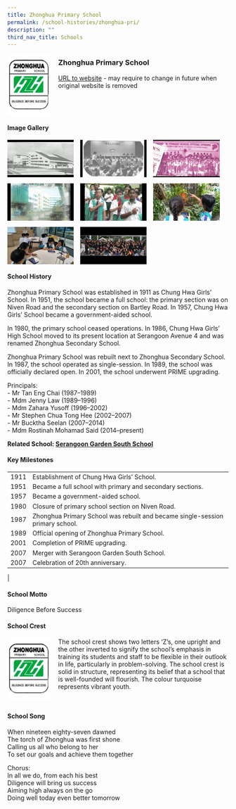 ```yaml
---
title: Zhonghua Primary School
permalink: /school-histories/zhonghua-pri/
description: ""
third_nav_title: Schools
---
```

<img src="/images/zhonghuapri1.png" style="width:20%;margin-right:15px;" align = "left">

### **Zhonghua Primary School**
[URL to website](https://zhonghuapri.moe.edu.sg/) - may require to change in future when original website is removed

<br clear="left">

#### **Image Gallery**

<p><a href="https://staging.d1yxymztqoj7qn.amplifyapp.com/images/zhonghuapri2.jpg">  
<img src="/images/zhonghuapri2.jpg" style="width:30%;margin-right:15px;" align = "left">
</a></p>

<p><a href="https://staging.d1yxymztqoj7qn.amplifyapp.com/images/zhonghuapri3.jpg">  
<img src="/images/zhonghuapri3.jpg" style="width:30%;margin-right:15px;" align = "left">
</a></p>

<p><a href="https://staging.d1yxymztqoj7qn.amplifyapp.com/images/zhonghuapri4.jpg">  
<img src="/images/zhonghuapri4.jpg" style="width:30%;margin-right:15px;" align = "left">
</a></p>

<br clear="left">

<p><a href="https://staging.d1yxymztqoj7qn.amplifyapp.com/images/zhonghuapri5.jpg">  
<img src="/images/zhonghuapri5.jpg" style="width:30%;margin-right:15px;" align = "left">
</a></p>

<p><a href="https://staging.d1yxymztqoj7qn.amplifyapp.com/images/zhonghuapri6.jpg">  
<img src="/images/zhonghuapri6.jpg" style="width:30%;margin-right:15px;" align = "left">
</a></p>

<p><a href="https://staging.d1yxymztqoj7qn.amplifyapp.com/images/zhonghuapri7.jpg">  
<img src="/images/zhonghuapri7.jpg" style="width:30%;margin-right:15px;" align = "left">
</a></p>

<br clear="left">

<p><a href="https://staging.d1yxymztqoj7qn.amplifyapp.com/images/zhonghuapri8.jpg">  
<img src="/images/zhonghuapri8.jpg" style="width:30%;margin-right:15px;" align = "left">
</a></p>

<p><a href="https://staging.d1yxymztqoj7qn.amplifyapp.com/images/zhonghuapri9.jpg">  
<img src="/images/zhonghuapri9.jpg" style="width:30%;margin-right:15px;" align = "left">
</a></p>

<br clear="left">

#### **School History**
Zhonghua Primary School was established in 1911 as Chung Hwa Girls’ School. In 1951, the school became a full school: the primary section was on Niven Road and the secondary section on Bartley Road. In 1957, Chung Hwa Girls’ School became a government-aided school.

In 1980, the primary school ceased operations. In 1986, Chung Hwa Girls’ High School moved to its present location at Serangoon Avenue 4 and was renamed Zhonghua Secondary School.

Zhonghua Primary School was rebuilt next to Zhonghua Secondary School. In 1987, the school operated as single-session. In 1989, the school was officially declared open. In 2001, the school underwent PRIME upgrading.  

Principals:<br>
\- Mr Tan Eng Chai (1987–1989)<br>
\- Mdm Jenny Law (1989–1996)<br>
\- Mdm Zahara Yusoff (1996–2002)<br>
\- Mr Stephen Chua Tong Hee (2002–2007)<br>
\- Mr Bucktha Seelan (2007–2014)<br>
\- Mdm Rostinah Mohamad Said (2014–present)

**Related School: [Serangoon Garden South School](https://staging.d1yxymztqoj7qn.amplifyapp.com/school-histories/serangoon-garden-south-sch/)**

#### **Key Milestones**

|  |  |
|:---:|---|
| 1911 | Establishment of Chung Hwa Girls’ School. |
| 1951 | Became a full school with primary and secondary sections. |
| 1957 |  Became a government-aided school.|
| 1980 | Closure of primary school section on Niven Road. |
| 1987 | Zhonghua Primary School was rebuilt and became single-session primary school.  |
| 1989 | Official opening of Zhonghua Primary School. |
| 2001 | Completion of PRIME upgrading. |
| 2007 | Merger with Serangoon Garden South School. |
| 2007 | Celebration of 20th anniversary. |
|

#### **School Motto**
Diligence Before Success

#### **School Crest**
<img src="/images/zhonghuapri1.png" style="width:20%;margin-right:15px;" align = "left">

The school crest shows two letters ‘Z’s, one upright and the other inverted to signify the school’s emphasis in training its students and staff to be flexible in their outlook in life, particularly in problem-solving. The school crest is solid in structure, representing its belief that a school that is well-founded will flourish. The colour turquoise represents vibrant youth.

<br clear="left">

#### **School Song**

When nineteen eighty-seven dawned<br>
The torch of Zhonghua was first shone<br>
Calling us all who belong to her<br>
To set our goals and achieve them together

Chorus:<br>
In all we do, from each his best<br>
Diligence will bring us success<br>
Aiming high always on the go<br>
Doing well today even better tomorrow